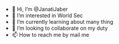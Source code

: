- 👋 Hi, I’m @JanatiJaber
- 👀 I’m interested in World Sec
- 🌱 I’m currently learning about many thing
- 💞️ I’m looking to collaborate on my duty  
- 📫 How to reach me by mail me                                                                                                      

<!---
JanatiJaber/JanatiJaber is a ✨ special ✨ repository because its `README.md` (this file) appears on your GitHub profile.
You can click the Preview link to take a look at your changes.
--->
